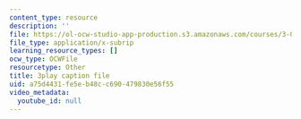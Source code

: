 ```yaml
---
content_type: resource
description: ''
file: https://ol-ocw-studio-app-production.s3.amazonaws.com/courses/3-091-introduction-to-solid-state-chemistry-fall-2018/a75d4431fe5eb48cc690479830e56f55_Gqic72B-1MU.srt
file_type: application/x-subrip
learning_resource_types: []
ocw_type: OCWFile
resourcetype: Other
title: 3play caption file
uid: a75d4431-fe5e-b48c-c690-479830e56f55
video_metadata:
  youtube_id: null
---
```

